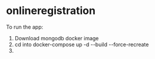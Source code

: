 # onlineregistration
To run the app:
1. Download mongodb docker image
2. cd into docker-compose up -d --build --force-recreate
3. 
